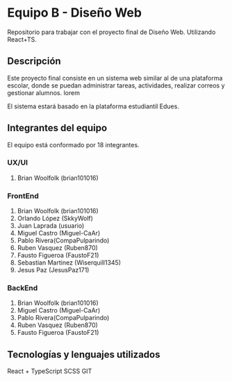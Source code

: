 # Equipo B - Diseño Web

Repositorio para trabajar con el proyecto final de Diseño Web. Utilizando React+TS.

## Descripción

Este proyecto final consiste en un sistema web similar al de una plataforma escolar, donde se puedan administrar tareas, actividades, realizar correos y gestionar alumnos. lorem

El sistema estará basado en la plataforma estudiantil Edues.

## Integrantes del equipo

El equipo está conformado por 18 integrantes.

### UX/UI

1. Brian Woolfolk (brian101016)

### FrontEnd

1. Brian Woolfolk (brian101016)
2. Orlando López (SkkyWolf)
3. Juan Laprada (usuario)
4. Miguel Castro (Miguel-CaAr)
5. Pablo Rivera(CompaPulparindo)
6. Ruben Vasquez (Ruben870)
7. Fausto Figueroa (FaustoF21)
8. Sebastian Martinez (Wiserquill1345)
9. Jesus Paz (JesusPaz171)

### BackEnd

1. Brian Woolfolk (brian101016)
2. Miguel Castro (Miguel-CaAr)
3. Pablo Rivera(CompaPulparindo)
4. Ruben Vasquez (Ruben870)
5. Fausto Figueroa (FaustoF21)

## Tecnologías y lenguajes utilizados

React + TypeScript
SCSS
GIT

